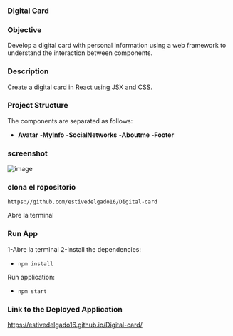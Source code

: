 ### Digital Card

### Objective
Develop a digital card with personal information using a web framework to understand the interaction between components.
### Description
Create a digital card in React using JSX and CSS.
### Project Structure
The components are separated as follows:
- **Avatar**
-**MyInfo**
-**SocialNetworks**
-**Aboutme**
-**Footer**

### screenshot
![image](https://github.com/estivedelgado16/Digital-card/assets/138074670/f13b9691-3a77-452f-ab64-1ed048478a63)

### clona el ropositorio
```https://github.com/estivedelgado16/Digital-card```

Abre la terminal 

### Run App

1-Abre la terminal 
2-Install the dependencies:
- ```npm install```

Run application:
- ```npm start```

### Link to the Deployed Application
https://estivedelgado16.github.io/Digital-card/
